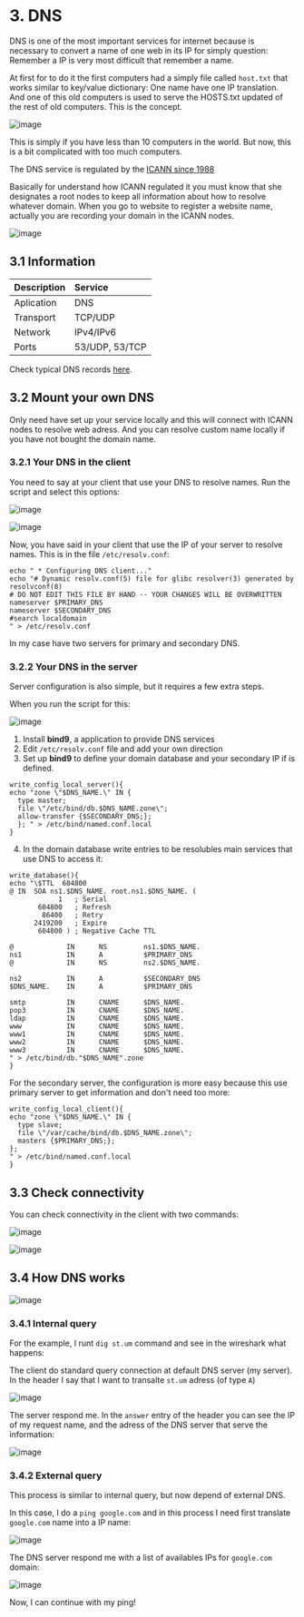 # 3. DNS

DNS is one of the most important services for internet because is necessary to convert a name of one web in its IP for simply question: Remember a IP is very most difficult that remember a name.

At first for to do it the first computers had a simply file called `host.txt` that works similar to key/value dictionary: One name have one IP translation. And one of this old computers is used to serve the HOSTS.txt updated of the rest of old computers. This is the concept.

![image](img/1.png)

This is simply if you have less than 10 computers in the world. But now, this is a bit complicated with too much computers.

The DNS service is regulated by the [ICANN since 1988](https://en.wikipedia.org/wiki/ICANN)

Basically for understand how ICANN regulated it you must know that she designates a root nodes to keep all information about how to resolve whatever domain. When you go to website to register a website name, actually you are recording your domain in the ICANN nodes.

![image](img/2.png)

## 3.1 Information

| Description  | Service
| -------------	|:-------------
| Aplication	|	DNS 			
| Transport		|	TCP/UDP			
| Network		|   IPv4/IPv6	
| Ports			|	53/UDP, 53/TCP
	
	
Check typical DNS records [here](https://en.wikipedia.org/wiki/List_of_DNS_record_types).

## 3.2 Mount your own DNS

Only need have set up your service locally and this will connect with ICANN nodes to resolve web adress. And you can resolve custom name locally if you have not bought the domain name.

### 3.2.1 Your DNS in the client

You need to say at your client that use your DNS to resolve names. Run the script and select this options:

![image](img/client/1.png)

![image](img/client/2.png)

Now, you have said in your client that use the IP of your server to resolve names. This is in the file `/etc/resolv.conf`:

```
echo " * Configuring DNS client..."
echo "# Dynamic resolv.conf(5) file for glibc resolver(3) generated by resolvconf(8)
# DO NOT EDIT THIS FILE BY HAND -- YOUR CHANGES WILL BE OVERWRITTEN
nameserver $PRIMARY_DNS
nameserver $SECONDARY_DNS
#search localdomain
" > /etc/resolv.conf
```

In my case have two servers for primary and secondary DNS.

### 3.2.2 Your DNS in the server

Server configuration is also simple, but it requires a few extra steps.

When you run the script for this:

![image](img/server/1.png)

1. Install **bind9**, a application to provide DNS services
2. Edit `/etc/resolv.conf` file and add your own direction
3. Set up **bind9** to define your domain database and your secondary IP if is defined.

```
write_config_local_server(){
echo "zone \"$DNS_NAME.\" IN {
  type master;
  file \"/etc/bind/db.$DNS_NAME.zone\";
  allow-transfer {$SECONDARY_DNS;};
  }; " > /etc/bind/named.conf.local
}
```

4. In the domain database write entries to be resolubles main services that use DNS to access it:

```
write_database(){
echo "\$TTL  604800
@ IN  SOA ns1.$DNS_NAME. root.ns1.$DNS_NAME. (
            1   ; Serial
       604800   ; Refresh
        86400   ; Retry
      2419200   ; Expire
       604800 ) ; Negative Cache TTL

@             IN      NS         ns1.$DNS_NAME.
ns1           IN      A          $PRIMARY_DNS
@             IN      NS         ns2.$DNS_NAME.

ns2           IN      A          $SECONDARY_DNS
$DNS_NAME.    IN      A          $PRIMARY_DNS

smtp          IN      CNAME      $DNS_NAME.
pop3          IN      CNAME      $DNS_NAME.
ldap          IN      CNAME      $DNS_NAME.
www           IN      CNAME      $DNS_NAME.
www1          IN      CNAME      $DNS_NAME.
www2          IN      CNAME      $DNS_NAME.
www3          IN      CNAME      $DNS_NAME.
" > /etc/bind/db."$DNS_NAME".zone
}
```

For the secondary server, the configuration is more easy because this use primary server to get information and don't need too more:

```
write_config_local_client(){
echo "zone \"$DNS_NAME.\" IN {
  type slave;
  file \"/var/cache/bind/db.$DNS_NAME.zone\";
  masters {$PRIMARY_DNS;};
};
" > /etc/bind/named.conf.local
}
```

## 3.3 Check connectivity

You can check connectivity in the client with two commands:

![image](img/client/4.png)

![image](img/client/5.png)

## 3.4 How DNS works

![image](http://www.securityartwork.es/wp-content/uploads/2013/02/DNS.jpg)

### 3.4.1 Internal query

For the example, I runt `dig st.um` command and see in the wireshark what happens:

The client do standard query connection at default DNS server (my server). In the header I say that I want to transalte `st.um` adress (of type `A`)

![image](img/capture/1.png)

The server respond me. In the `answer` entry of the header you can see the IP of my request name, and the adress of the DNS server that serve the information:

![image](img/capture/2.png)

### 3.4.2 External query

This process is similar to internal query, but now depend of external DNS.

In this case, I do a `ping google.com` and in this process I need first translate `google.com` name into a IP name:

![image](img/capture/3.png)

The DNS server respond me with a list of availables IPs for `google.com` domain:

![image](img/capture/4.png)

Now, I can continue with my ping!
